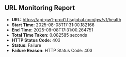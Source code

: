 ## URL Monitoring Report

- **URL:** https://api-gw1-prod1.fisglobal.com/gw/v1/health
- **Start Time:** 2025-08-08T17:31:00.182166
- **End Time:** 2025-08-08T17:31:00.264751
- **Total Time Taken:** 0.082585 seconds
- **HTTP Status Code:** 403
- **Status:** Failure
- **Failure Reason:** HTTP Status Code: 403
